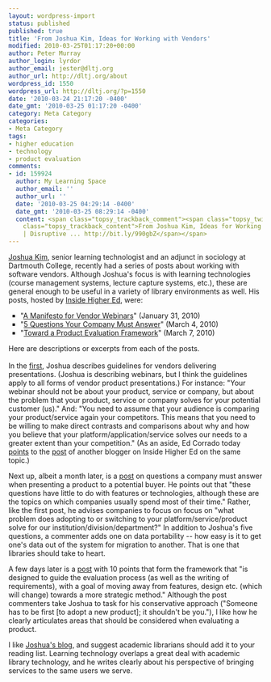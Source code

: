 ```yaml
---
layout: wordpress-import
status: published
published: true
title: 'From Joshua Kim, Ideas for Working with Vendors'
modified: 2010-03-25T01:17:20+00:00
author: Peter Murray
author_login: lyrdor
author_email: jester@dltj.org
author_url: http://dltj.org/about
wordpress_id: 1550
wordpress_url: http://dltj.org/?p=1550
date: '2010-03-24 21:17:20 -0400'
date_gmt: '2010-03-25 01:17:20 -0400'
category: Meta Category
categories:
- Meta Category
tags:
- higher education
- technology
- product evaluation
comments:
- id: 159924
  author: My Learning Space
  author_email: ''
  author_url: ''
  date: '2010-03-25 04:29:14 -0400'
  date_gmt: '2010-03-25 08:29:14 -0400'
  content: <span class="topsy_trackback_comment"><span class="topsy_twitter_username"><span
    class="topsy_trackback_content">From Joshua Kim, Ideas for Working with Vendors
    | Disruptive ... http://bit.ly/990gbZ</span></span>
---
```

<p><a href="http://www.google.com/profiles/joshmkim" title="Joshua Kim's Google Profile">Joshua Kim</a>, senior learning technologist and an adjunct in sociology at Dartmouth College, recently had a series of posts about working with software vendors.  Although Joshua's focus is with learning technologies (course management systems, lecture capture systems, etc.), these are general enough to be useful in a variety of library environments as well.  His posts, hosted by <a href="http://www.insidehighered.com/" title="Inside Higher Ed homepage" rel="homepage">Inside Higher Ed</a>, were:</p>
<ul type="square">
<li>"<a href="http://www.insidehighered.com/blogs/technology_and_learning/a_manifesto_for_vendor_webinars" title="Blog U.:     A Manifesto for Vendor Webinars - Technology and Learning - Inside Higher Ed">A Manifesto for Vendor Webinars</a>" (January 31, 2010)</li>
<li>"<a href="http://www.insidehighered.com/blogs/technology_and_learning/5_questions_your_company_must_answer" title="Blog U.:     5 Questions Your Company Must Answer  - Technology and Learning - Inside Higher Ed">5 Questions Your Company Must Answer</a>" (March 4, 2010)</li>
<li>"<a href="http://www.insidehighered.com/blogs/technology_and_learning/toward_a_product_evaluation_framework" title="Blog U.:     Toward a Product Evaluation Framework  - Technology and Learning - Inside Higher Ed">Toward a Product Evaluation Framework</a>" (March 7, 2010)</li>
</ul>
<p>Here are descriptions or excerpts from each of the posts.<br />
<!--more--><br />
In the <a href="http://www.insidehighered.com/blogs/technology_and_learning/a_manifesto_for_vendor_webinars" title="Blog U.:     A Manifesto for Vendor Webinars - Technology and Learning - Inside Higher Ed">first</a>, Joshua describes guidelines for vendors delivering presentations.  (Joshua is describing webinars, but I think the guidelines apply to all forms of vendor product presentations.)  For instance:  "Your webinar should not be about your product, service or company, but about the problem that your product, service or company  solves for your potential customer (us)."  And: "You need to assume that your audience is comparing your product/service again your competitors. This means that you need to be willing to make direct contrasts and comparisons about why and how you believe that your platform/application/service solves our needs to a greater extent than your competition."  (As an aside, Ed Corrado today <a href="http://blog.ecorrado.us/2010/03/24/do-webinars-always-suck/" title="Do Webinars always suck? &#8212; blog.ecorrado.us">points</a> to the <a href="http://www.insidehighered.com/blogs/confessions_of_a_community_college_dean/webinars" title="Blog U.:     Webinars - Confessions of a Community College Dean - Inside Higher Ed">post</a> of another blogger on Inside Higher Ed on the same topic.)</p>
<p>Next up, albeit a month later, is a <a href="http://www.insidehighered.com/blogs/technology_and_learning/5_questions_your_company_must_answer" title="Blog U.:     5 Questions Your Company Must Answer  - Technology and Learning - Inside Higher Ed">post</a> on questions a company must answer when presenting a product to a potential buyer.  He points out that "these questions have little to do with features or technologies, although these are the topics on which companies usually spend most of their time."  Rather, like the first post, he advises companies to focus on focus on "what problem does adopting to or switching to your platform/service/product solve for our institution/division/department?"  In addition to Joshua's five questions, a commenter adds one on data portability -- how easy is it to get one's data out of the system for migration to another.  That is one that libraries should take to heart.</p>
<p>A few days later is a <a href="http://www.insidehighered.com/blogs/technology_and_learning/toward_a_product_evaluation_framework" title="Blog U.:     Toward a Product Evaluation Framework  - Technology and Learning - Inside Higher Ed">post</a> with 10 points that form the framework that "is designed to guide the evaluation process (as well as the writing of requirements), with a goal of moving away from features, design etc. (which will change) towards a more strategic method."  Although the post commenters take Joshua to task for his conservative approach ("Someone has to be first [to adopt a new product]; it shouldn't be you."), I like how he clearly articulates areas that should be considered when evaluating a product.</p>
<p>I like <a href="http://www.insidehighered.com/blogs/technology_and_learning" title="Technology and Learning: A space for conversation and debate about learning and technology">Joshua's blog</a>, and suggest academic librarians should add it to your reading list.  Learning technology overlaps a great deal with academic library technology, and he writes clearly about his perspective of bringing services to the same users we serve.</p>
